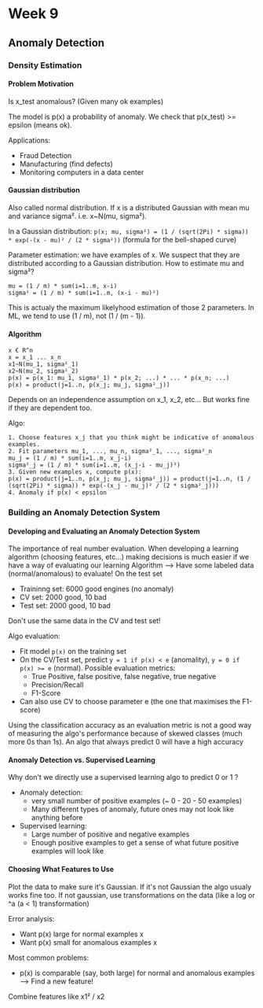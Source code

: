 # Week 9

## Anomaly Detection

### Density Estimation

#### Problem Motivation

Is x_test anomalous? (Given many ok examples)

The model is p(x) a probability of anomaly. We check that p(x_test) >= epsilon (means ok).

Applications:
- Fraud Detection
- Manufacturing (find defects)
- Monitoring computers in a data center

#### Gaussian distribution

Also called normal distribution.
If x is a distributed Gaussian with mean mu and variance sigma².
i.e. x~N(mu, sigma²).

In a Gaussian distribution:
`p(x; mu, sigma²) = (1 / (sqrt(2Pi) * sigma)) * exp(-(x - mu)² / (2 * sigma²))`
(formula for the bell-shaped curve)

Parameter estimation: we have examples of x. We suspect that they are distributed according to a Gaussian distribution.
How to estimate mu and sigma²?
```
mu = (1 / m) * sum(i=1..m, x-i)
sigma² = (1 / m) * sum(i=1..m, (x-i - mu)²)
```
This is actualy the maximum likelyhood estimation of those 2 parameters.
In ML, we tend to use (1 / m), not (1 / (m - 1)).

#### Algorithm

```
x € R^n
x = x_1 ... x_n
x1~N(mu_1, sigma²_1)
x2~N(mu_2, sigma²_2)
p(x) = p(x_1: mu_1, sigma²_1) * p(x_2; ...) * ... * p(x_n; ...)
p(x) = product(j=1..n, p(x_j; mu_j, sigma²_j))
```

Depends on an independence assumption on x_1, x_2, etc... But works fine if they are dependent too.

Algo:
```
1. Choose features x_j that you think might be indicative of anomalous examples.
2. Fit parameters mu_1, ..., mu_n, sigma²_1, ..., sigma²_n
mu_j = (1 / m) * sum(i=1..m, x_j-i)
sigma²_j = (1 / m) * sum(i=1..m, (x_j-i - mu_j)²)
3. Given new examples x, compute p(x):
p(x) = product(j=1..n, p(x_j; mu_j, sigma²_j)) = product(j=1..n, (1 / (sqrt(2Pi) * sigma)) * exp(-(x_j - mu_j)² / (2 * sigma²_j)))
4. Anomaly if p(x) < epsilon
```

### Building an Anomaly Detection System

#### Developing and Evaluating an Anomaly Detection System

The importance of real number evaluation.
When developing a learning algorithm (choosing features, etc...) making decisions is much easier if we have a way of evaluating our learning Algorithm
--> Have some labeled data (normal/anomalous) to evaluate! On the test set
- Traininng set: 6000 good engines (no anomaly)
- CV set: 2000 good, 10 bad
- Test set: 2000 good, 10 bad

Don't use the same data in the CV and test set!

Algo evaluation:
- Fit model `p(x)` on the training set
- On the CV/Test set, predict  `y = 1 if p(x) < e` (anomality), `y = 0 if p(x) >= e` (normal). Possible evaluation metrics:
  - True Positive, false positive, false negative, true negative
  - Precision/Recall
  - F1-Score
- Can also use CV to choose parameter e (the one that maximises the F1-score)

Using the classification accuracy as an evaluation metric is not a good way of measuring the algo's performance because of skewed classes (much more 0s than 1s). An algo that always predict 0 will have a high accuracy

#### Anomaly Detection vs. Supervised Learning

Why don't we directly use a supervised learning algo to predict 0 or 1 ?

- Anomaly detection:
  - very small number of positive examples (~ 0 - 20 - 50 examples)
  - Many different types of anomaly, future ones may not look like anything before
- Supervised learning:
  - Large number of positive and negative examples
  - Enough positive examples to get a sense of what future positive examples will look like

#### Choosing What Features to Use

Plot the data to make sure it's Gaussian. If it's not Gaussian the algo usualy works fine too.
If not gaussian, use transformations on the data (like a log or ^a (a < 1) transformation)

Error analysis:
- Want p(x) large for normal examples x
- Want p(x) small for anomalous examples x

Most common problems:
- p(x) is comparable (say, both large) for normal and anomalous examples --> Find a new feature!

Combine features like x1² / x2
